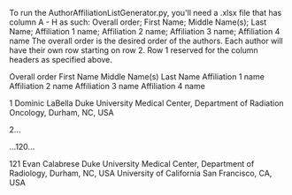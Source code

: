 To run the AuthorAffiliationListGenerator.py, you'll need a .xlsx file that has column A - H as such:
Overall order;	First Name;	Middle Name(s);	Last Name;	Affiliation 1 name;	Affiliation 2 name;	Affiliation 3 name;	Affiliation 4 name
The overall order is the desired order of the authors.
Each author will have their own row starting on row 2. Row 1 reserved for the column headers as specified above.

Overall order	First Name	Middle Name(s)	Last Name	Affiliation 1 name	Affiliation 2 name	Affiliation 3 name	Affiliation 4 name

1	Dominic	 	LaBella	Duke University Medical Center, Department of Radiation Oncology, Durham, NC, USA			

2...

...120...

121	Evan	 	Calabrese	Duke University Medical Center, Department of Radiology, Durham, NC, USA	University of California San Francisco, CA, USA		
